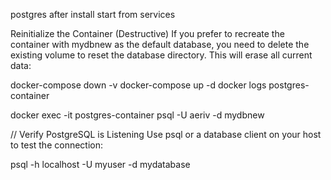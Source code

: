 postgres after install start from services

<!-- if want to give credentail and env from command -->
<!--  -->
<!-- docker run --name postgres-container -e POSTGRES_USER=myuser -e POSTGRES_PASSWORD=mypassword -e POSTGRES_DB=mydatabase -p 5432:5432 -d postgres -->

Reinitialize the Container (Destructive)
If you prefer to recreate the container with mydbnew as the default database, you need to delete the existing volume to reset the database directory. This will erase all current data:

docker-compose down -v
docker-compose up -d
docker logs postgres-container

docker exec -it postgres-container psql -U aeriv -d mydbnew

//
Verify PostgreSQL is Listening
Use psql or a database client on your host to test the connection:

psql -h localhost -U myuser -d mydatabase
